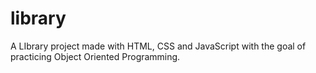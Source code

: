 # library
A LIbrary project made with HTML, CSS and JavaScript with the goal of practicing Object Oriented Programming.
